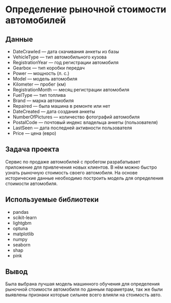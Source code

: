 # Определение рыночной стоимости автомобилей
## Данные
  - DateCrawled — дата скачивания анкеты из базы
  - VehicleType — тип автомобильного кузова
  - RegistrationYear — год регистрации автомобиля
  - Gearbox — тип коробки передач
  - Power — мощность (л. с.)
  - Model — модель автомобиля
  - Kilometer — пробег (км)
  - RegistrationMonth — месяц регистрации автомобиля
  - FuelType — тип топлива
  - Brand — марка автомобиля
  - Repaired — была машина в ремонте или нет
  - DateCreated — дата создания анкеты
  - NumberOfPictures — количество фотографий автомобиля
  - PostalCode — почтовый индекс владельца анкеты (пользователя)
  - LastSeen — дата последней активности пользователя
  - Price — цена (евро)
## Задача проекта 
Сервис по продаже автомобилей с пробегом  разрабатывает приложение для привлечения новых клиентов. В нём можно быстро узнать рыночную стоимость своего автомобиля. На основе исторические данные необходимо построить модель для определения стоимости автомобиля.
## Используемые библиотеки
  - pandas
  - scikit-learn
  - lightgbm
  - optuna
  - matplotlib
  - numpy
  - seaborn
  - shap
  - pink
## Вывод
Была выбрана лучшая модель машинного обучения для определения рыночной стоимости автомобиля по данным параметрам, так же были выявлены признаки которые сильнее всего влияли на стоимость авто.
